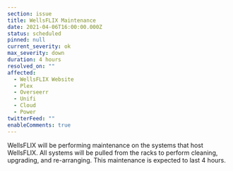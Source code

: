 ```yaml
---
section: issue
title: WellsFLIX Maintenance
date: 2021-04-06T16:00:00.000Z
status: scheduled
pinned: null
current_severity: ok
max_severity: down
duration: 4 hours
resolved_on: ""
affected:
  - WellsFLIX Website
  - Plex
  - Overseerr
  - Unifi
  - Cloud
  - Power
twitterFeed: ""
enableComments: true
---
```

WellsFLIX will be performing maintenance on the systems that host WellsFLIX. All systems will be pulled from the racks to perform cleaning, upgrading, and re-arranging. This maintenance is expected to last 4 hours.